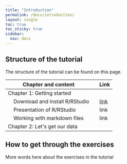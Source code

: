 ```yaml
---
title: "Introduction"
permalink: /docs/introduction/
layout: single
toc: true
toc_sticky: true
sidebar:
  nav: docs
---
```


## Structure of the tutorial

The structure of the tutorial can be found on this page.

| Chapter and content | | Link |
| -------- | ------- | ------- |
| Chapter 1: Getting started | | |
| &nbsp;&nbsp;&nbsp; Download and install R/RStudio    | | <a href="https://aymeric-courses.github.io/formosan-corpus-r/docs/InstallationR/" target="_blank">link</a> |
| &nbsp;&nbsp;&nbsp; Presentation of R/RStudio    | | link |
| &nbsp;&nbsp;&nbsp; Working with markdown files||link|
| Chapter 2: Let's get our data |||

## How to get through the exercises

More words here about the exercises in the tutorial